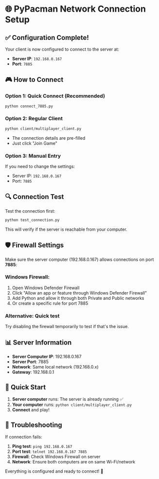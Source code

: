 # 🌐 PyPacman Network Connection Setup

## ✅ **Configuration Complete!**

Your client is now configured to connect to the server at:
- **Server IP**: `192.168.0.167`
- **Port**: `7885`

## 🎮 **How to Connect**

### Option 1: Quick Connect (Recommended)
```bash
python connect_7885.py
```

### Option 2: Regular Client
```bash
python client/multiplayer_client.py
```
- The connection details are pre-filled
- Just click "Join Game"

### Option 3: Manual Entry
If you need to change the settings:
- Server IP: `192.168.0.167`
- Port: `7885`

## 🔍 **Connection Test**

Test the connection first:
```bash
python test_connection.py
```

This will verify if the server is reachable from your computer.

## 🛡️ **Firewall Settings**

Make sure the server computer (192.168.0.167) allows connections on port **7885**:

### Windows Firewall:
1. Open Windows Defender Firewall
2. Click "Allow an app or feature through Windows Defender Firewall"
3. Add Python and allow it through both Private and Public networks
4. Or create a specific rule for port 7885

### Alternative: Quick test
Try disabling the firewall temporarily to test if that's the issue.

## 📊 **Server Information**
- **Server Computer IP**: 192.168.0.167
- **Server Port**: 7885
- **Network**: Same local network (192.168.0.x)
- **Gateway**: 192.168.0.1

## 🚀 **Quick Start**

1. **Server computer** runs: The server is already running ✅
2. **Your computer** runs: `python client/multiplayer_client.py`
3. **Connect** and play!

## 🔧 **Troubleshooting**

If connection fails:
1. **Ping test**: `ping 192.168.0.167`
2. **Port test**: `telnet 192.168.0.167 7885`
3. **Firewall**: Check Windows Firewall on server
4. **Network**: Ensure both computers are on same Wi-Fi/network

Everything is configured and ready to connect! 🎉
